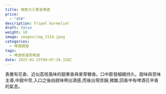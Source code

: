 ```yaml
---
title: 喀麥力三麥金啤酒
price:
  - "450"
description: Tripel Karmeliet
draft: false
weight: 10
image: images/img_3114.jpeg
categories:
  - 啤酒調酒
tags:
  - 啤酒修道院啤酒
date: 2025-02-25T09:07:19.310Z
---
```

表層有花香、近似荔枝風味的甜果香與麥芽糖香。口中膨發細緻持久。甜味與苦味主導,中甜中苦,入口之後由甜味帶出酒感,而後出現苦韻,微酸,回香中有啤酒花辛香的氣息。